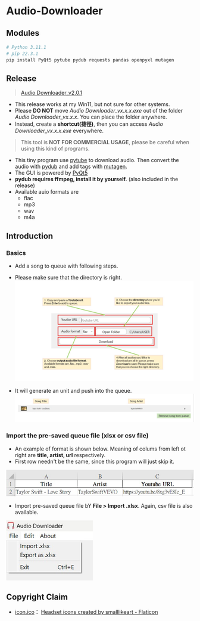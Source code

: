 # Audio-Downloader

## Modules
```python
# Python 3.11.1
# pip 22.3.1
pip install PyQt5 pytube pydub requests pandas openpyxl mutagen
```

## Release

> [Audio Downloader_v2.0.1](https://github.com/Xuan-Yi/Audio-Downloader/releases/tag/v2.0.1)

- This release works at my Win11, but not sure for other systems.
- Please **DO NOT** move _Audio Downloader_vx.x.x.exe_ out of the folder _Audio Downloader_vx.x.x_. You can place the folder anywhere.
- Instead, create a **shortcut(捷徑)**, then you can access _Audio Downloader_vx.x.x.exe_ everywhere.

> This tool is **NOT FOR COMMERCIAL USAGE**, please be careful when using this kind of programs.

- This tiny program use [pytube](https://github.com/jiaaro/pydub.git) to download audio. Then convert the audio with [pydub](https://github.com/kkroening/ffmpeg-python.git) and add tags with [mutagen](https://pypi.org/project/mutagen/).
- The GUI is powered by [PyQt5](https://pypi.org/project/PyQt5/)
- **pydub requires ffmpeg, install it by yourself.** (also included in the release)
- Available auio formats are
  - flac
  - mp3
  - wav
  - m4a

## Introduction

### Basics

* Add a song to queue with following steps.
* Please make sure that the directory is right.
![image](images/basics.jpg)

* It will generate an unit and push into the queue. 
![image](images/queue.jpg)

### Import the pre-saved queue file (xlsx or csv file)

* An example of format is shown below. Meaning of colums from left ot right are **title, artist, url** respectively.
* First row needn't be the same, since this program will just skip it.

![image](images/xlsx_format.jpg)

* Import pre-saved queue file bY **File > Import .xlsx**. Again, csv file is also available. 
 
![image](images/import_xlsx.jpg)


## Copyright Claim

- [icon.ico](https://github.com/Xuan-Yi/Audio-Downloader/blob/main/readme_imgs/window.jpg)： <a href="https://www.flaticon.com/free-icons/headset" title="headset icons">Headset icons created by smalllikeart - Flaticon</a>
